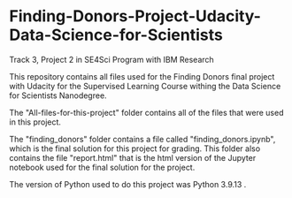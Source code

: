 # Finding-Donors-Project-Udacity-Data-Science-for-Scientists
Track 3, Project 2 in SE4Sci Program with IBM Research

This repository contains all files used for the Finding Donors final project with Udacity for the Supervised Learning Course withing the Data Science for Scientists Nanodegree.

The "All-files-for-this-project" folder contains all of the files that were used in this project.

The "finding_donors" folder contains a file called "finding_donors.ipynb", which is the final solution for this project for grading. This folder also contains the file "report.html" that is the html version of the Jupyter notebook used for the final solution for the project.

The version of Python used to do this project was Python 3.9.13 .
